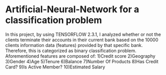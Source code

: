 # Artificial-Neural-Network for a classification problem
In this project, by using TENSORFLOW 2.3.1, I analyzed whether or not the clients terminate their accounts in their current bank based on the 10000 clients information data (features) provided by that specific bank. Therefore, this is categorized as binary classification problem.
Aforementioned features are composed of: 1)Credit score 2)Geography 3)Gender 4)Age 5)Tenure 6)Balance 7)Number Of Products 8)Has Credit Card? 9)Is Active Member? 10)Estimated Salary
